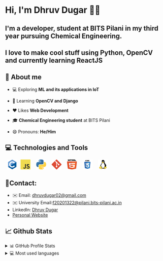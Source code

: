 # Hi, I'm Dhruv Dugar 🙋‍♂️

## I'm a developer, student at BITS Pilani in my third year pursuing Chemical Engineering.
## I love to make cool stuff using Python, OpenCV and currently learning ReactJS 

## 📖 About me

- 💻 Exploring **ML and its applications in IoT**

- 🌱 Learning **OpenCV and Django**

- ❤️ Likes **Web Development**

- 🎓  **Chemical Engineering student** at BITS Pilani

- 😄 Pronouns: **He/Him**

## 💻 Technologies and Tools
<p align="left"> 
	<code> <img height="32" width="32" src="images/c.svg"/></code>
	<code> <img height="32" width="32" src="images/js.svg" /> </code>
	<code> <img height="32" width="32" src="images/python.svg" /> </code>
	<code> <img height="32" width="32" src="images/git.svg" /> </code>
	<code> <img height="32" width="32" src="images/html5.svg" /> </code>
	<code> <img height="32" width="32" src="images/css3.svg" /> </code>
	<code> <img height="32" width="32" src="images/linux.svg" /> </code>
</p> 


## 📱Contact:
- ✉️ Email: [dhruvdugar02@gmail.com](mailto:dhruvdugar02@gmail.com)  
- ✉️ University Email:[f20201322@pilani.bits-pilani.ac.in](mailto:f20201322@pilani.bits-pilani.ac.in)
- LinkedIn: [Dhruv Dugar](https://www.linkedin.com/in/dhruv-dugar-9748b1218/)
- [Personal Website](dhruv-dugar.github.io)



## 📈 Github Stats


<details>
  <summary>📊 GitHub Profile Stats</summary>
  <br/>
	<img alt="dhruv dugar's Github Stats" src="https://raw.githubusercontent.com/Dhruv-Dugar/github-stats/119b58c4cf3df7c1acd85874b2cb8045316e690c/generated/overview.svg?token=AVMJ5X5QHRQUFRQQ4FDHDFDCVK65U#gh-dark-mode-only" />
</details>

<details> 
  <summary>💻 Most used languages</summary>
  <br/>
  <img alt="dhruv dugar's Top Languages" src="https://raw.githubusercontent.com/Dhruv-Dugar/github-stats/119b58c4cf3df7c1acd85874b2cb8045316e690c/generated/languages.svg?token=AVMJ5X53GAWUMJLT3KADZ7TCVK65Y2#gh-dark-mode-only" />
  <br/>
</details>
